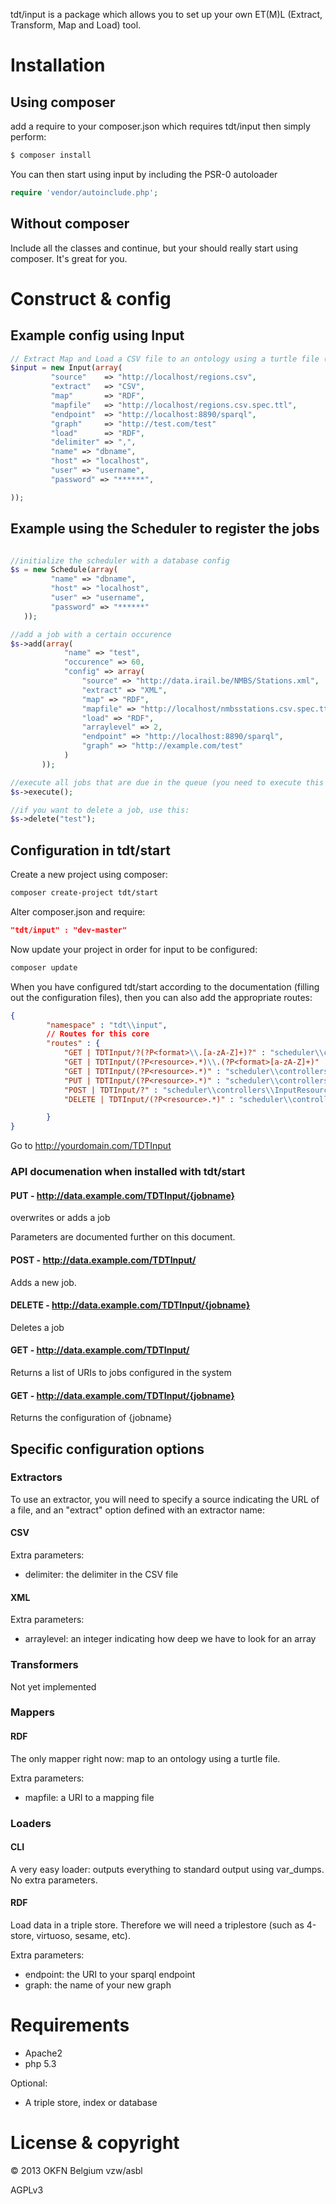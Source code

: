 tdt/input is a package which allows you to set up your own ET(M)L (Extract, Transform, Map and Load) tool.

# Installation

## Using composer

add a require to your composer.json which requires tdt/input then simply perform:

```bash
$ composer install
```

You can then start using input by including the PSR-0 autoloader

```php 
require 'vendor/autoinclude.php';
```

## Without composer

Include all the classes and continue, but your should really start using composer. It's great for you. 

# Construct & config

## Example config using Input

```php
// Extract Map and Load a CSV file to an ontology using a turtle file (you can find this file in examples directory)
$input = new Input(array(
         "source"    => "http://localhost/regions.csv",
         "extract"   => "CSV",
         "map"       => "RDF",
         "mapfile"   => "http://localhost/regions.csv.spec.ttl",
         "endpoint"  => "http://localhost:8890/sparql",
         "graph"     => "http://test.com/test"
         "load"      => "RDF",
         "delimiter" => ",",
         "name" => "dbname",
         "host" => "localhost",
         "user" => "username",
         "password" => "******",

));

```

## Example using the Scheduler to register the jobs

```php

//initialize the scheduler with a database config
$s = new Schedule(array(
         "name" => "dbname",
         "host" => "localhost",
         "user" => "username",
         "password" => "******"
   ));

//add a job with a certain occurence
$s->add(array(
            "name" => "test",
            "occurence" => 60,
            "config" => array(
                "source" => "http://data.irail.be/NMBS/Stations.xml",
                "extract" => "XML",
                "map" => "RDF",
                "mapfile" => "http://localhost/nmbsstations.csv.spec.ttl",
                "load" => "RDF",
                "arraylevel" => 2,
                "endpoint" => "http://localhost:8890/sparql",
                "graph" => "http://example.com/test"
            )
       ));

//execute all jobs that are due in the queue (you need to execute this command using cronjobs)
$s->execute();

//if you want to delete a job, use this:
$s->delete("test");
```

## Configuration in tdt/start

Create a new project using composer:
```bash
composer create-project tdt/start
```

Alter composer.json and require:

```json
"tdt/input" : "dev-master"
```

Now update your project in order for input to be configured:

```bash
composer update
```

When you have configured tdt/start according to the documentation (filling out the configuration files), then you can also add the appropriate routes:

```json
{
        "namespace" : "tdt\\input",
        // Routes for this core
        "routes" : {
            "GET | TDTInput/?(?P<format>\\.[a-zA-Z]+)?" : "scheduler\\controllers\\InputResourceController",
            "GET | TDTInput/(?P<resource>.*)\\.(?P<format>[a-zA-Z]+)" : "scheduler\\controllers\\InputResourceController",
            "GET | TDTInput/(?P<resource>.*)" : "scheduler\\controllers\\InputResourceController",
            "PUT | TDTInput/(?P<resource>.*)" : "scheduler\\controllers\\InputResourceController",
            "POST | TDTInput/?" : "scheduler\\controllers\\InputResourceController",
            "DELETE | TDTInput/(?P<resource>.*)" : "scheduler\\controllers\\InputResourceController"

        }
}
```

Go to http://yourdomain.com/TDTInput

### API documenation when installed with tdt/start

#### PUT - http://data.example.com/TDTInput/{jobname}

overwrites or adds a job

Parameters are documented further on this document.

#### POST - http://data.example.com/TDTInput/

Adds a new job.

#### DELETE - http://data.example.com/TDTInput/{jobname}

Deletes a job

#### GET - http://data.example.com/TDTInput/

Returns a list of URIs to jobs configured in the system

#### GET - http://data.example.com/TDTInput/{jobname}

Returns the configuration of {jobname}

## Specific configuration options

### Extractors

To use an extractor, you will need to specify a source indicating the URL of a file, and an "extract" option defined with an extractor name:

#### CSV

Extra parameters:

* delimiter: the delimiter in the CSV file

#### XML

Extra parameters:

* arraylevel: an integer indicating how deep we have to look for an array

### Transformers

Not yet implemented

### Mappers

#### RDF

The only mapper right now: map to an ontology using a turtle file.

Extra parameters:

* mapfile: a URI to a mapping file

### Loaders

#### CLI

A very easy loader: outputs everything to standard output using var_dumps. No extra parameters.

#### RDF

Load data in a triple store. Therefore we will need a triplestore (such as 4-store, virtuoso, sesame, etc).

Extra parameters:

* endpoint: the URI to your sparql endpoint
* graph: the name of your new graph


# Requirements

* Apache2
* php 5.3

Optional:

* A triple store, index or database

# License & copyright

© 2013 OKFN Belgium vzw/asbl

AGPLv3
 

